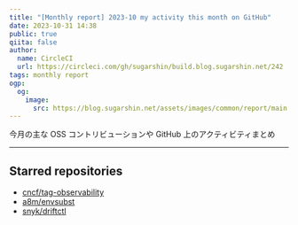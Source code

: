 ```yaml
---
title: "[Monthly report] 2023-10 my activity this month on GitHub"
date: 2023-10-31 14:38
public: true
qiita: false
author:
  name: CircleCI
  url: https://circleci.com/gh/sugarshin/build.blog.sugarshin.net/242
tags: monthly report
ogp:
  og:
    image:
      src: https://blog.sugarshin.net/assets/images/common/report/main.png
---
```


今月の主な OSS コントリビューションや GitHub 上のアクティビティまとめ

***

## Starred repositories

- [cncf/tag-observability](https://github.com/cncf/tag-observability)
- [a8m/envsubst](https://github.com/a8m/envsubst)
- [snyk/driftctl](https://github.com/snyk/driftctl)
